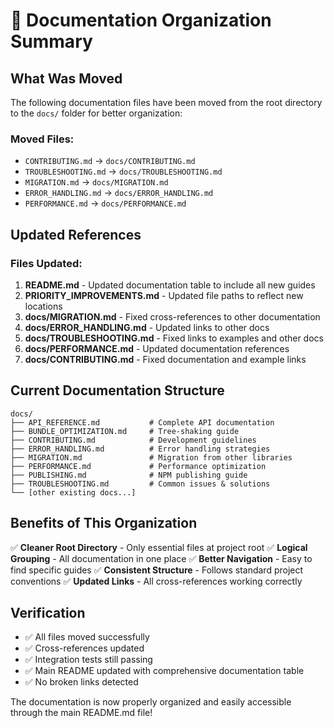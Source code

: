 # 📁 Documentation Organization Summary

## What Was Moved

The following documentation files have been moved from the root directory to the `docs/` folder for better organization:

### Moved Files:
- `CONTRIBUTING.md` → `docs/CONTRIBUTING.md`
- `TROUBLESHOOTING.md` → `docs/TROUBLESHOOTING.md`
- `MIGRATION.md` → `docs/MIGRATION.md`
- `ERROR_HANDLING.md` → `docs/ERROR_HANDLING.md`
- `PERFORMANCE.md` → `docs/PERFORMANCE.md`

## Updated References

### Files Updated:
1. **README.md** - Updated documentation table to include all new guides
2. **PRIORITY_IMPROVEMENTS.md** - Updated file paths to reflect new locations
3. **docs/MIGRATION.md** - Fixed cross-references to other documentation
4. **docs/ERROR_HANDLING.md** - Updated links to other docs
5. **docs/TROUBLESHOOTING.md** - Fixed links to examples and other docs
6. **docs/PERFORMANCE.md** - Updated documentation references
7. **docs/CONTRIBUTING.md** - Fixed documentation and example links

## Current Documentation Structure

```
docs/
├── API_REFERENCE.md           # Complete API documentation
├── BUNDLE_OPTIMIZATION.md     # Tree-shaking guide
├── CONTRIBUTING.md            # Development guidelines
├── ERROR_HANDLING.md          # Error handling strategies
├── MIGRATION.md               # Migration from other libraries
├── PERFORMANCE.md             # Performance optimization
├── PUBLISHING.md              # NPM publishing guide
├── TROUBLESHOOTING.md         # Common issues & solutions
└── [other existing docs...]
```

## Benefits of This Organization

✅ **Cleaner Root Directory** - Only essential files at project root
✅ **Logical Grouping** - All documentation in one place
✅ **Better Navigation** - Easy to find specific guides
✅ **Consistent Structure** - Follows standard project conventions
✅ **Updated Links** - All cross-references working correctly

## Verification

- ✅ All files moved successfully
- ✅ Cross-references updated
- ✅ Integration tests still passing
- ✅ Main README updated with comprehensive documentation table
- ✅ No broken links detected

The documentation is now properly organized and easily accessible through the main README.md file!
